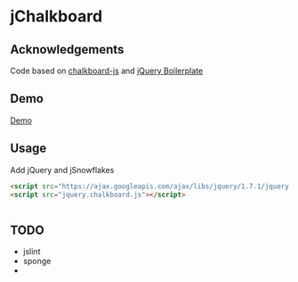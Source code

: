 # jChalkboard

## Acknowledgements

Code based on [chalkboard-js](https://bitbucket.org/jlm/chalkboard-js) and [jQuery Boilerplate](//github.com/zenorocha/jquery-boilerplate/)

## Demo

[Demo](http://stereobooster.github.com/jChalkboard)

## Usage

Add jQuery and jSnowflakes

```html
<script src="https://ajax.googleapis.com/ajax/libs/jquery/1.7.1/jquery.min.js"></script>
<script src="jquery.chalkboard.js"></script>
```

```javascript
```

## TODO

  - jslint
  - sponge
  - 